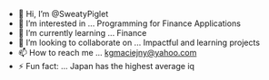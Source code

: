 - 👋 Hi, I’m @SweatyPiglet
- 👀 I’m interested in ... Programming for Finance Applications
- 🌱 I’m currently learning ... Finance
- 💞️ I’m looking to collaborate on ... Impactful and learning projects
- 📫 How to reach me ... kgmaciejny@yahoo.com 
- ⚡ Fun fact: ... Japan has the highest average iq 

<!---
SweatyPiglet/SweatyPiglet is a ✨ special ✨ repository because its `README.md` (this file) appears on your GitHub profile.
You can click the Preview link to take a look at your changes.
--->
